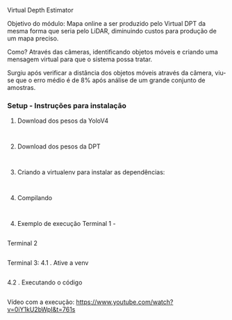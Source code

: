 Virtual Depth Estimator

Objetivo do módulo:
Mapa online a ser produzido pelo Virtual DPT da mesma forma que seria pelo LiDAR, diminuindo custos para produção de um mapa preciso.

Como?
Através das câmeras, identificando objetos móveis e criando uma mensagem virtual para que o sistema possa tratar.

Surgiu após verificar a distância dos objetos móveis através da câmera, viu-se que o erro médio é de 8% após análise de um grande conjunto de amostras.


### Setup - Instruções para instalação

1) Download dos pesos da YoloV4
```cd $(CARMEN_HOME)/sharedlib/darknet4
```
```make download
```

2) Download dos pesos da DPT
``` cd $(CARMEN_HOME)/src/virtual_depth_estimator/DPT
```
``` make download
```

3) Criando a virtualenv para instalar as dependências:
``` cd $(CARMEN_HOME)/src/virtual_depth_estimator/DPT
```
``` ./create_env.sh
```

4) Compilando
``` cd $(CARMEN_HOME)/src/virtual_depth_estimator/
```
``` make
```

4) Exemplo de execução
Terminal 1 - 
```./central
```
Terminal 2 
```./proccontrol process-playback-fovea.ini 
```

Terminal 3:
4.1 . Ative a venv
``` source $(CARMEN_HOME)/src/virtual_depth_estimator/DPT/venv/bin/activate
```
4.2 . Executando o código
```(venv) > ./virtual_depth -camera3 1
```


Vídeo com a execução:
https://www.youtube.com/watch?v=0iY1kU2bWpI&t=761s

